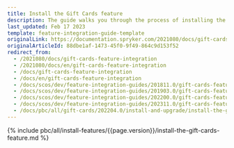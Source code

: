 ```yaml
---
title: Install the Gift Cards feature
description: The guide walks you through the process of installing the Gift Cards feature in the project.
last_updated: Feb 17 2023
template: feature-integration-guide-template
originalLink: https://documentation.spryker.com/2021080/docs/gift-cards-feature-integration
originalArticleId: 88dbe1af-1473-45f0-9f49-864c9d153f52
redirect_from:
  - /2021080/docs/gift-cards-feature-integration
  - /2021080/docs/en/gift-cards-feature-integration
  - /docs/gift-cards-feature-integration
  - /docs/en/gift-cards-feature-integration
  - /docs/scos/dev/feature-integration-guides/201811.0/gift-cards-feature-integration.html
  - /docs/scos/dev/feature-integration-guides/201903.0/gift-cards-feature-integration.html
  - /docs/scos/dev/feature-integration-guides/202200.0/gift-cards-feature-integration.html
  - /docs/scos/dev/feature-integration-guides/202311.0/gift-cards-feature-integration.html  
  - /docs/pbc/all/gift-cards/202204.0/install-and-upgrade/install-the-gift-cards-feature.html
---
```


{% include pbc/all/install-features/{{page.version}}/install-the-gift-cards-feature.md %} <!-- To edit, see /_includes/pbc/all/install-features/202311.0/install-the-gift-cards-feature.md -->
